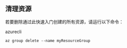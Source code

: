 ## <a name="clean-up-resources"></a>清理资源

若要删除通过此快速入门创建的所有资源，请运行以下命令：

azurecli

    az group delete --name myResourceGroup

